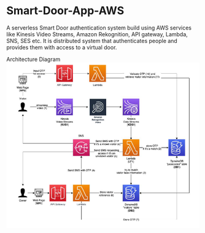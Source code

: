 # Smart-Door-App-AWS

A serverless Smart Door authentication system build using AWS services like Kinesis Video Streams, Amazon Rekognition, API gateway, Lambda, SNS, SES etc. It is distributed system that authenticates people and provides them with access to a virtual door.

Architecture Diagram
![Architechture Diagram](https://github.com/gauravag2207/Smart-Door-App-AWS/blob/master/Architechture.PNG)
